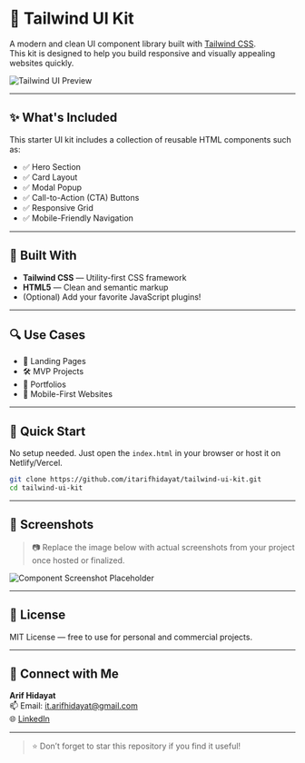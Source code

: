# 🚀 Tailwind UI Kit

A modern and clean UI component library built with [Tailwind CSS](https://tailwindcss.com/).  
This kit is designed to help you build responsive and visually appealing websites quickly.

![Tailwind UI Preview](https://dummyimage.com/1200x400/edf2f7/4a5568&text=Tailwind+UI+Kit+Preview)

---

## ✨ What's Included

This starter UI kit includes a collection of reusable HTML components such as:

- ✅ Hero Section  
- ✅ Card Layout  
- ✅ Modal Popup  
- ✅ Call-to-Action (CTA) Buttons  
- ✅ Responsive Grid  
- ✅ Mobile-Friendly Navigation  

---

## 📐 Built With

- **Tailwind CSS** — Utility-first CSS framework  
- **HTML5** — Clean and semantic markup  
- (Optional) Add your favorite JavaScript plugins!

---

## 🔍 Use Cases

- 🎯 Landing Pages  
- 🛠️ MVP Projects  
- 💼 Portfolios  
- 📱 Mobile-First Websites  

---

## 🚀 Quick Start

No setup needed. Just open the `index.html` in your browser or host it on Netlify/Vercel.

```bash
git clone https://github.com/itarifhidayat/tailwind-ui-kit.git
cd tailwind-ui-kit
```

---

## 📸 Screenshots

> 📷 Replace the image below with actual screenshots from your project once hosted or finalized.

![Component Screenshot Placeholder](https://dummyimage.com/800x400/cccccc/000000&text=Component+Screenshot)

---

## 📝 License

MIT License — free to use for personal and commercial projects.

---

## 🤝 Connect with Me

**Arif Hidayat**  
📫 Email: it.arifhidayat@gmail.com  
🌐 [LinkedIn](https://www.linkedin.com/in/itarifhidayat)

---

> ⭐ Don’t forget to star this repository if you find it useful!
